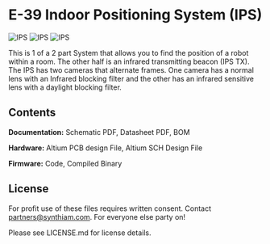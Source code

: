# E-39 Indoor Positioning System (IPS)

![IPS](https://live.staticflickr.com/65535/40778036283_aee7dfd554_k.jpg)
![IPS](https://live.staticflickr.com/65535/47691862812_6ad5e89b7b_k.jpg)
![IPS](https://live.staticflickr.com/65535/32801179997_6f17fc1113_k.jpg)

This is 1 of a 2 part System that allows you to find the position of a robot within a room. The other half is an infrared transmitting beacon (IPS TX). The IPS has two cameras that alternate frames. One camera has a normal lens with an Infrared blocking filter and the other has an infrared sensitive lens with a daylight blocking filter.

## Contents

**Documentation:** Schematic PDF, Datasheet PDF, BOM

**Hardware:** Altium PCB design File, Altium SCH Design File

**Firmware:** Code, Compiled Binary

## License

For profit use of these files requires written consent. Contact partners@synthiam.com. For everyone else party on!

Please see LICENSE.md for license details.
